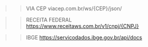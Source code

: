 >> VIA CEP
viacep.com.br/ws/{CEP}/json/

>> RECEITA FEDERAL
https://www.receitaws.com.br/v1/cnpj/{CNPJ}

>>IBGE
https://servicodados.ibge.gov.br/api/docs
